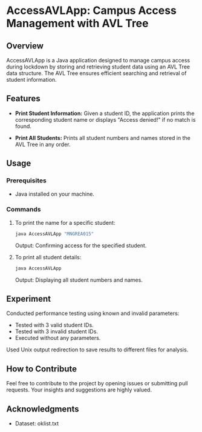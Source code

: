 # AccessAVLApp: Campus Access Management with AVL Tree

## Overview

AccessAVLApp is a Java application designed to manage campus access during lockdown by storing and retrieving student data using an AVL Tree data structure. The AVL Tree ensures efficient searching and retrieval of student information.

## Features

- **Print Student Information:** Given a student ID, the application prints the corresponding student name or displays "Access denied!" if no match is found.
  
- **Print All Students:** Prints all student numbers and names stored in the AVL Tree in any order.

## Usage

### Prerequisites

- Java installed on your machine.

### Commands

1. To print the name for a specific student:

   ```bash
   java AccessAVLApp "MNGREA015"
   ```

   Output: Confirming access for the specified student.

2. To print all student details:

   ```bash
   java AccessAVLApp
   ```

   Output: Displaying all student numbers and names.

## Experiment

Conducted performance testing using known and invalid parameters:

- Tested with 3 valid student IDs.
- Tested with 3 invalid student IDs.
- Executed without any parameters.

Used Unix output redirection to save results to different files for analysis.

## How to Contribute

Feel free to contribute to the project by opening issues or submitting pull requests. Your insights and suggestions are highly valued.

## Acknowledgments
- Dataset: oklist.txt
